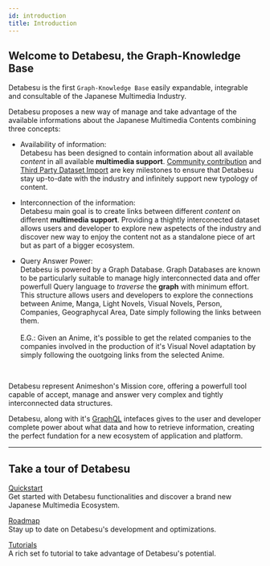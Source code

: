 ```yaml
---
id: introduction
title: Introduction
---
```


## Welcome to Detabesu, the Graph-Knowledge Base
Detabesu is the first `Graph-Knowledge Base` easily expandable, integrable and consultable of the Japanese Multimedia Industry.

Detabesu proposes a new way of manage and take advantage of the available informations about the Japanese Multimedia Contents combining three concepts:

* Availability of information:  
Detabesu has been designed to contain information about all available *content* in all available **multimedia support**. [Community contribution](...) and [Third Party Dataset Import](...) are key milestones to ensure that Detabesu stay up-to-date with the industry and infinitely support new typology of content.

* Interconnection of the information:  
Detabesu main goal is to create links between different *content* on different **multimedia support**. Providing a thightly interconected dataset allows users and developer to explore new aspetects of the industry and discover new way to enjoy the content not as a standalone piece of art but as part of a bigger ecosystem.

* Query Answer Power:  
Detabesu is powered by a Graph Database. Graph Databases are known to be particularly suitable to manage higly interconnected data and offer powerfull Query language to *traverse* the **graph** with minimum effort. This structure allows users and developers to explore the connections between Anime, Manga, Light Novels, Visual Novels, Person, Companies, Geographycal Area, Date simply following the links between them.  <br /> <br />
E.G.:
Given an Anime, it's possible to get the related companies to the companies involved in the production of it's Visual Novel adaptation by simply following the ouotgoing links from the selected Anime.

<br />

Detabesu represent Animeshon's Mission core, offering a powerfull tool capable of accept, manage and answer very complex and tightly interconnected data structures.

Detabesu, along with it's [GraphQL](...) intefaces gives to the user and developer complete power about what data and how to retrieve information, creating the perfect fundation for a new ecosystem of application and platform.

-------
## Take a tour of Detabesu

[Quickstart](quickstart)   
Get started with Detabesu functionalities and discover a brand new Japanese Multimedia Ecosystem.

[Roadmap](roadmap)   
Stay up to date on Detabesu's development and optimizations.

[Tutorials](tutorials)   
A rich set fo tutorial to take advantage of Detabesu's potential.

<!-- [SDK](sdk/quickstarts)   
Are you a Developer? Check Ashen SDK tool and start integrate our functionalities in your own project! -->